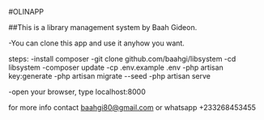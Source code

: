 #OLINAPP

##This is a library management system by Baah Gideon. 

-You can clone this app and use it anyhow you want.

steps:
-install composer
-git clone github.com/baahgi/libsystem
-cd libsystem
-composer update
-cp .env.example .env
-php artisan key:generate
-php artisan migrate --seed
-php artisan serve

-open your browser, type localhost:8000


for more info contact baahgi80@gmail.com or whatsapp +233268453455

